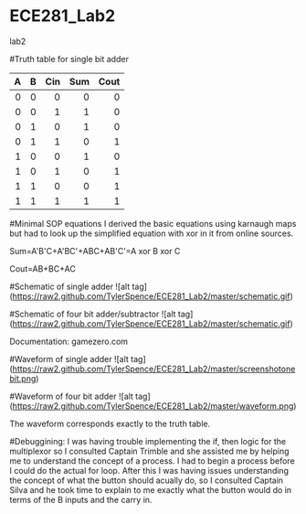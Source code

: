 ECE281_Lab2
===========

lab2

#Truth table for single bit adder

|  A |  B  |  Cin  |  Sum  |  Cout  |
|--:|--: |--: |--:| --:|
|  0 |  0  |  0  |   0 |   0 |
|  0 |  0  |  1  |   1 |   0 |
|  0 |  1  |  0  |   1 |   0 |
|  0 |   1 |  1  |   0 |   1 |
|  1 |  0  |  0  |   1 |   0 |
|  1 |  0  |  1  |   0 |   1 |
|  1 |  1  |  0  |   0 |   1 |
|  1 |  1  |  1  |   1 |   1 |

#Minimal SOP equations
I derived the basic equations using karnaugh maps but had to look up the simplified equation with xor in it from online sources. 

Sum=A'B'C+A'BC'+ABC+AB'C'=A xor B xor C

Cout=AB+BC+AC

#Schematic of single adder
![alt tag] (https://raw2.github.com/TylerSpence/ECE281_Lab2/master/schematic.gif)

#Schematic of four bit adder/subtractor
![alt tag] (https://raw2.github.com/TylerSpence/ECE281_Lab2/master/schematic.gif)

Documentation:
gamezero.com

#Waveform of single adder
![alt tag] (https://raw2.github.com/TylerSpence/ECE281_Lab2/master/screenshotonebit.png)

#Waveform of four bit adder
![alt tag] (https://raw2.github.com/TylerSpence/ECE281_Lab2/master/waveform.png)

The waveform corresponds exactly to the truth table. 

#Debuggining:
I was having trouble implementing the if, then logic for the multiplexor so I consulted Captain Trimble and she assisted me by helping me to understand the concept of a process. I had to begin a process before I could do the actual for loop.
After this I was having issues understanding the concept of what the button should acually do, so I consulted Captain Silva and he took time to explain to me exactly what the button would do in terms of the B inputs and the carry in.
